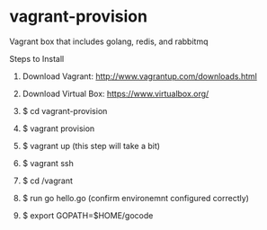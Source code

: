 # vagrant-provision
Vagrant box that includes golang, redis, and rabbitmq

Steps to Install

1. Download Vagrant:
http://www.vagrantup.com/downloads.html

2. Download Virtual Box:
https://www.virtualbox.org/

3. $ cd vagrant-provision

4. $ vagrant provision

5. $ vagrant up (this step will take a bit)

6. $ vagrant ssh

7. $ cd /vagrant

7. $ run go hello.go (confirm environemnt configured correctly)

8. $ export GOPATH=$HOME/gocode





